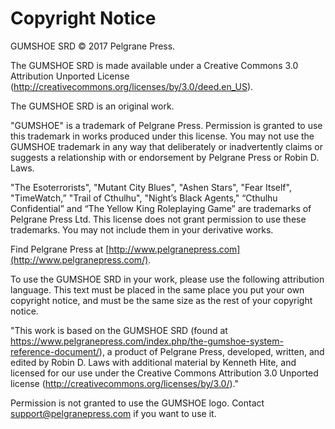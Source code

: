 <!-- order:3 -->
# Copyright Notice

GUMSHOE SRD © 2017 Pelgrane Press.

The GUMSHOE SRD is made available under a Creative Commons 3.0 Attribution Unported License (<http://creativecommons.org/licenses/by/3.0/deed.en_US>).

The GUMSHOE SRD is an original work.

"GUMSHOE" is a trademark of Pelgrane Press. Permission is granted to use this trademark in works produced under this license. You may not use the GUMSHOE trademark in any way that deliberately or inadvertently claims or suggests a relationship with or endorsement by Pelgrane Press or Robin D. Laws.

"The Esoterrorists", "Mutant City Blues", "Ashen Stars", "Fear Itself", "TimeWatch,” "Trail of Cthulhu", "Night’s Black Agents," “Cthulhu Confidential” and “The Yellow King Roleplaying Game” are trademarks of Pelgrane Press Ltd. This license does not grant permission to use these trademarks. You may not include them in your derivative works.

Find Pelgrane Press at [http://www.pelgranepress.com](http://www.pelgranepress.com/).

To use the GUMSHOE SRD in your work, please use the following attribution language. This text must be placed in the same place you put your own copyright notice, and must be the same size as the rest of your copyright notice.

"This work is based on the GUMSHOE SRD (found at <https://www.pelgranepress.com/index.php/the-gumshoe-system-reference-document/>), a product of Pelgrane Press, developed, written, and edited by Robin D. Laws with additional material by Kenneth Hite, and licensed for our use under the Creative Commons Attribution 3.0 Unported license (<http://creativecommons.org/licenses/by/3.0/>)."

Permission is not granted to use the GUMSHOE logo. Contact <support@pelgranepress.com> if you want to use it.
